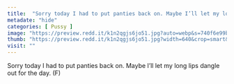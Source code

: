 ```yaml
---
title:  "Sorry today I had to put panties back on. Maybe I’ll let my long lips dangle out for the day. (F)"
metadate: "hide"
categories: [ Pussy ]
image: "https://preview.redd.it/k1n2qgjs6jo51.jpg?auto=webp&s=740f6e99b2dd02666106285aaad5c623fe4d3746"
thumb: "https://preview.redd.it/k1n2qgjs6jo51.jpg?width=640&crop=smart&auto=webp&s=90925e30e8d775feef44a45bf0fc7387b87008d6"
visit: ""
---
```

Sorry today I had to put panties back on. Maybe I’ll let my long lips dangle out for the day. (F)

